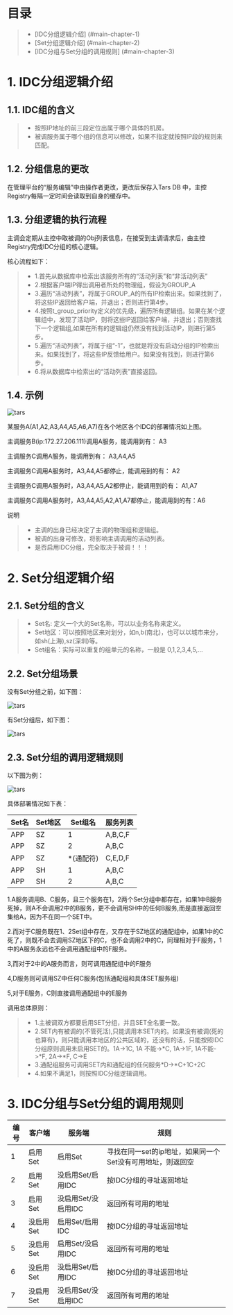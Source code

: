 # 目录
> * [IDC分组逻辑介绍] (#main-chapter-1)
> * [Set分组逻辑介绍] (#main-chapter-2)
> * [IDC分组与Set分组的调用规则] (#main-chapter-3)

# 1. IDC分组逻辑介绍 <a id="main-chapter-1"></a>

## 1.1. IDC组的含义

> * 按照IP地址的前三段定位出属于哪个具体的机房。
> * 被调服务属于哪个组的信息可以修改，如果不指定就按照IP段的规则来匹配。

## 1.2. 分组信息的更改

在管理平台的“服务编辑”中由操作者更改，更改后保存入Tars DB 中，主控Registry每隔一定时间会读取到自身的缓存中。

## 1.3. 分组逻辑的执行流程

主调会定期从主控中取被调的Obj列表信息，在接受到主调请求后，由主控Registry完成IDC分组的核心逻辑。

核心流程如下：
> * 1.首先从数据库中检索出该服务所有的“活动列表”和“非活动列表”
> * 2.根据客户端IP得出调用者所处的物理组，假设为GROUP_A
> * 3.遍历“活动列表”，将属于GROUP_A的所有IP检索出来。如果找到了，将这些IP返回给客户端，并退出；否则进行第4步。
> * 4.按照t_group_priority定义的优先级，遍历所有逻辑组。如果在某个逻辑组中，发现了活动IP，则将这些IP返回给客户端，并退出；否则查找下一个逻辑组,如果在所有的逻辑组仍然没有找到活动IP，则进行第5步。
> * 5.遍历“活动列表”，将属于组“-1”，也就是将没有启动分组的IP检索出来。如果找到了，将这些IP反馈给用户。如果没有找到，则进行第6步。
> * 6.将从数据库中检索出的“活动列表”直接返回。

## 1.4. 示例

![tars](images/tars_idc_pic.png)

某服务A(A1,A2,A3,A4,A5,A6,A7)在各个地区各个IDC的部署情况如上图。

主调服务B(ip:172.27.206.111)调用A服务，能调用到有：          A3

主调服务C调用A服务，能调用到有：                             A3,A4,A5

主调服务C调用A服务时，A3,A4,A5都停止，能调用到的有：         A2

主调服务C调用A服务时，A3,A4,A5,A2都停止，能调用到的有：      A1,A7

主调服务C调用A服务时，A3,A4,A5,A2,A1,A7都停止，能调用到的有：A6

说明
> * 主调的出身已经决定了主调的物理组和逻辑组。
> * 被调的出身可修改，将影响主调调用的活动列表。
> * 是否启用IDC分组，完全取决于被调！！！

# 2. Set分组逻辑介绍 <a id="main-chapter-2"></a>

## 2.1. Set分组的含义

> * Set名:   定义一个大的Set名称，可以以业务名称来定义。
> * Set地区：可以按照地区来对划分，如n,b(南北)，也可以以城市来分，如sh(上海),sz(深圳)等。
> * Set组名：实际可以重复的组单元的名称，一般是 0,1,2,3,4,5,…

## 2.2. Set分组场景

没有Set分组之前，如下图：

![tars](images/tars_set_pic1.png)

有Set分组后，如下图：

![tars](images/tars_set_pic2.png)

## 2.3. Set分组的调用逻辑规则

以下图为例：

![tars](images/tars_set_pic3.png)

具体部署情况如下表：

Set名 |Set地区 |Set组名 |服务列表
------|-----|------|----
APP |SZ |1 |A,B,C,F
APP |SZ |2 |A,B,C
APP |SZ |\*(通配符) |C,E,D,F 
APP |SH |1 |A,B,C
APP |SH |2 |A,B,C

1.A服务调用B、C服务，且三个服务在1，2两个Set分组中都存在，如果1中B服务死掉，则A不会调用2中的B服务，更不会调用SH中的任何B服务,而是直接返回空集给A，因为不在同一个SET中。

2.而对于C服务既在1、2Set组中存在，又存在于SZ地区的通配组中，如果1中的C死了，则既不会去调用SZ地区下的C，也不会调用2中的C，同理相对于F服务，1中的A服务永远也不会调用通配组中的F服务。

3,而对于2中的A服务而言，则可调用通配组中的F服务

4,D服务则可调用SZ中任何C服务(包括通配组和具体SET服务组)

5,对于E服务，C则直接调用通配组中的E服务

调用总体原则：
> * 1.主被调双方都要启用SET分组，并且SET全名要一致。
> * 2.SET内有被调的(不管死活),只能调用本SET内的。如果没有被调(死的也算有)，则只能调用本地区的公共区域的，还没有的话，只能按照IDC分组原则调用未启用SET的。1A->1C, 1A 不能->*C, 1A->1F, 1A不能->*F, 2A->*F, C->E 
> * 3.通配组服务可调用SET内和通配组的任何服务*D->*C+1C+2C
> * 4.如果不满足1，则按照IDC分组逻辑调用。

# 3. IDC分组与Set分组的调用规则 <a id="main-chapter-3"></a>

编号 |客户端 |服务端 |规则
------|-----|------|----
1 |启用Set |启用Set |寻找在同一set的ip地址，如果同一个Set没有可用地址，则返回空
2 |启用Set |没启用Set/启用IDC |按IDC分组的寻址返回地址
3 |启用Set |没启用Set/没启用IDC |返回所有可用的地址
4 |没启用Set |启用Set/启用IDC |按IDC分组的寻址返回地址
5 |没启用Set |启用Set/没启用IDC |返回所有可用的地址
6 |没启用Set |没启用Set/启用IDC |按IDC分组的寻址返回地址
7 |没启用Set |没启用Set/没启用IDC |返回所有可用的地址
